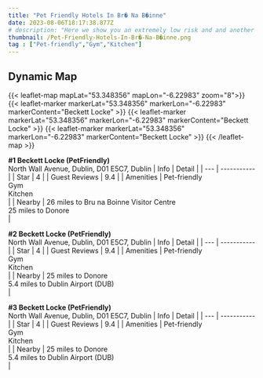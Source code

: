 ```yaml
---
title: "Pet Friendly Hotels In Br� Na B�inne"
date: 2023-08-06T18:17:38.877Z
# description: "Here we show you an extremely low risk and and another medium risk approach to earn passive income "
thumbnail: /Pet-Friendly-Hotels-In-Br�-Na-B�inne.png
tag : ["Pet-friendly","Gym","Kitchen"]
---
```


## Dynamic Map
{{< leaflet-map  mapLat="53.348356" mapLon="-6.22983" zoom="8">}}
    {{< leaflet-marker markerLat="53.348356" markerLon="-6.22983" markerContent="Beckett Locke" >}}
    {{< leaflet-marker markerLat="53.348356" markerLon="-6.22983" markerContent="Beckett Locke" >}}
    {{< leaflet-marker markerLat="53.348356" markerLon="-6.22983" markerContent="Beckett Locke" >}}
{{< /leaflet-map >}}


**#1 Beckett Locke (PetFriendly)**<br>North Wall Avenue, Dublin, D01 E5C7, Dublin
| Info | Detail |
| --- | ----------- |
| Star | 4 |
| Guest Reviews | 9.4 |
| Amenities | Pet-friendly<br>Gym<br>Kitchen<br> |
| Nearby | 26 miles to Bru na Boinne Visitor Centre<br>25 miles to Donore<br> |

**#2 Beckett Locke (PetFriendly)**<br>North Wall Avenue, Dublin, D01 E5C7, Dublin
| Info | Detail |
| --- | ----------- |
| Star | 4 |
| Guest Reviews | 9.4 |
| Amenities | Pet-friendly<br>Gym<br>Kitchen<br> |
| Nearby | 25 miles to Donore<br>5.4 miles to Dublin Airport (DUB)<br> |

**#3 Beckett Locke (PetFriendly)**<br>North Wall Avenue, Dublin, D01 E5C7, Dublin
| Info | Detail |
| --- | ----------- |
| Star | 4 |
| Guest Reviews | 9.4 |
| Amenities | Pet-friendly<br>Gym<br>Kitchen<br> |
| Nearby | 25 miles to Donore<br>5.4 miles to Dublin Airport (DUB)<br> |

